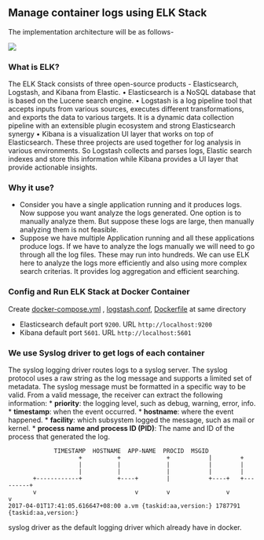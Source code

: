 ## Manage container logs using ELK Stack

The implementation architecture will be as follows-

![](https://github.com/dipakongit/devops_doc/blob/main/docker/images/elk1.png)

### What is ELK?

The ELK Stack consists of three open-source products - Elasticsearch, Logstash, and Kibana from Elastic. 
    • Elasticsearch is a NoSQL database that is based on the Lucene search engine. 
    • Logstash is a log pipeline tool that accepts inputs from various sources, executes different transformations, and exports the data to various targets. It is a dynamic data collection pipeline with an extensible plugin ecosystem and strong Elasticsearch synergy 
    • Kibana is a visualization UI layer that works on top of Elasticsearch. 
These three projects are used together for log analysis in various environments. So Logstash collects and parses logs, Elastic search indexes and store this information while Kibana provides a UI layer that provide actionable insights.

### Why it use?

  * Consider you have a single application running and it produces logs. Now suppose you want analyze the logs generated. One option is to manually analyze them. But suppose these logs are large, then manually analyzing them is not feasible. 
  * Suppose we have multiple Application running and all these applications produce logs. If we have to analyze the logs manually we will need to go through all the log files. These may run into hundreds. 
  We can use ELK here to analyze the logs more efficiently and also using more complex search criterias. It provides log aggregation and efficient searching. 
  
### Config and Run ELK Stack at Docker Container

Create [docker-compose.yml](https://github.com/dipakongit/devops_doc/blob/main/docker/manage%20container%20logs%20using%20elk/docker-compose.yml) , 
[logstash.conf](https://github.com/dipakongit/devops_doc/blob/main/docker/manage%20container%20logs%20using%20elk/logstash.conf), 
[Dockerfile](https://github.com/dipakongit/devops_doc/blob/main/docker/manage%20container%20logs%20using%20elk/Dockerfile) at same directory 

* Elasticsearch default port ```9200```. URL ```http://localhost:9200```
* Kibana default port ```5601```. URL ```http://localhost:5601```

### We use Syslog driver to get logs of each container

The syslog logging driver routes logs to a syslog server. The syslog protocol uses a raw string as the log message and supports a limited set of metadata. The syslog message must be formatted in a specific way to be valid. From a valid message, the receiver can extract the following information:
    * **priority**: the logging level, such as debug, warning, error, info. 
    * **timestamp**: when the event occurred. 
    * **hostname**: where the event happened. 
    * **facility**: which subsystem logged the message, such as mail or kernel. 
    * **process name and process ID (PID)**: The name and ID of the process that generated the log. 

```
             TIMESTAMP  HOSTNAME  APP-NAME  PROCID  MSGID
                    +          +             +           |        +
                    |          |             |           |        |
                    |          |             |           |        |
       +------------+          +----+        |           +----+   +---------+
       v                            v        v                v             v
2017-04-01T17:41:05.616647+08:00 a.vm {taskid:aa,version:} 1787791 {taskid:aa,version:}
```
syslog driver as the default logging driver which already have in docker. 


